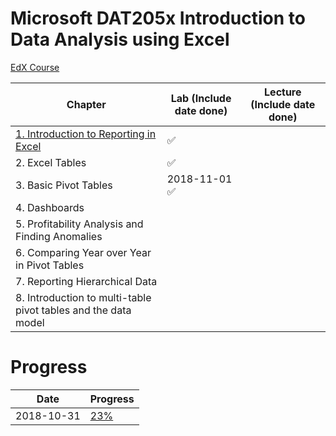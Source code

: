 # Microsoft DAT205x Introduction to Data Analysis using Excel
[EdX Course](https://courses.edx.org/courses/course-v1:Microsoft+DAT205x+3T2018/course/)

| Chapter | Lab (Include date done) | Lecture (Include date done) |
|---------|-----|---------|
| [1. Introduction to Reporting in Excel](1-introduction-to-reporting-in-excel.md) | :white_check_mark: |  |
| 2. Excel Tables | :white_check_mark: |  |
| 3. Basic Pivot Tables | 2018-11-01 :white_check_mark: |  |
| 4. Dashboards |  |  |
| 5. Profitability Analysis and Finding Anomalies |  |  |
| 6. Comparing Year over Year in Pivot Tables |  |  |
| 7. Reporting Hierarchical Data |  |  |
| 8. Introduction to multi-table pivot tables and the data model |  |  |

# Progress

| Date | Progress |
|------|----------|
| 2018-10-31 | [23%](https://user-images.githubusercontent.com/6586811/47800486-5e7d3a00-dcfa-11e8-9336-eb372673a4df.png) |
